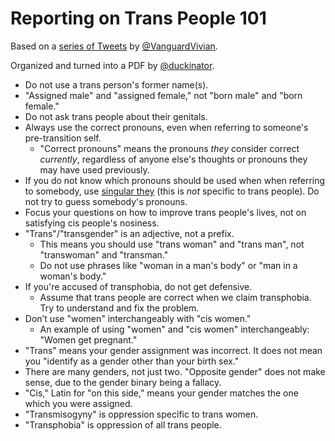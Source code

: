 # Reporting on Trans People 101

Based on a [series of Tweets](https://twitter.com/VanguardVivian/status/484539541752414210) by [@VanguardVivian](https://twitter.com/VanguardVivian).

Organized and turned into a PDF by [@duckinator](https://twitter.com/duckinator).


* Do not use a trans person's former name(s).
* "Assigned male" and "assigned female," not "born male" and "born female."
* Do not ask trans people about their genitals.
* Always use the correct pronouns, even when referring to someone's pre-transition self.
    * "Correct pronouns" means the pronouns _they_ consider correct _currently_, regardless of anyone else's thoughts or pronouns they may have used previously.
* If you do not know which pronouns should be used when when referring to somebody, use [singular they](http://en.wikipedia.org/wiki/Singular_they) (this is _not_ specific to trans people). Do not try to guess somebody's pronouns.
* Focus your questions on how to improve trans people's lives, not on satisfying cis people's nosiness.
* "Trans"/"transgender" is an adjective, not a prefix.
    * This means you should use "trans woman" and "trans man", not "transwoman" and "transman."
    * Do not use phrases like "woman in a man's body" or "man in a woman's body."
* If you're accused of transphobia, do not get defensive.
    * Assume that trans people are correct when we claim transphobia. Try to understand and fix the problem.
* Don’t use "women" interchangeably with "cis women."
    * An example of using "women" and "cis women" interchangeably: "Women get pregnant."
* "Trans" means your gender assignment was incorrect. It does not mean you "identify as a gender other than your birth sex."
* There are many genders, not just two. "Opposite gender" does not make sense, due to the gender binary being a fallacy.
* "Cis," Latin for "on this side," means your gender matches the one which you were assigned.
* "Transmisogyny" is oppression specific to trans women.
* "Transphobia" is oppression of all trans people.

